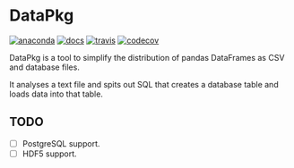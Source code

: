 # DataPkg

[![anaconda](https://anaconda.org/ostrokach/datapkg/badges/version.svg)](https://anaconda.org/ostrokach/datapkg)
[![docs](https://img.shields.io/badge/docs-latest-blue.svg?style=flat-square&?version=latest)](http://ostrokach.github.io/datapkg)
[![travis](https://img.shields.io/travis/ostrokach/datapkg.svg?style=flat-square)](https://travis-ci.org/ostrokach/datapkg)
[![codecov](https://img.shields.io/codecov/c/github/ostrokach/datapkg.svg?style=flat-square)](https://codecov.io/gh/ostrokach/datapkg)

DataPkg is a tool to simplify the distribution of pandas DataFrames as CSV and database files.

It analyses a text file and spits out SQL that creates a database table and loads data into that table.


## TODO

- [ ] PostgreSQL support.
- [ ] HDF5 support.
